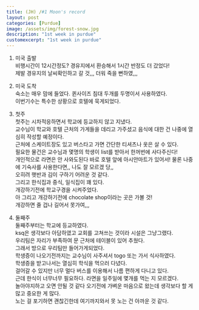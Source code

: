 ```yaml
---
title: (JH) /#1 Moon's record
layout: post
categories: [Purdue]
image: /assets/img/forest-snow.jpg
description: "1st week in purdue"
customexcerpt: "1st week in purdue"
---
```

1. 미국 출발
    </br>비행시간이 12시간정도? 경유지에서 환승해서 1시간 반정도 더 갔었다!
    </br>제발 경유지의 날씨확인하고 갈 것,,, 더워 죽을 뻔하였,,,

2. 미국 도착
    </br>숙소는 매우 맘에 들었다. 퀸사이즈 침대 두개를 두명이서 사용하였다.
    </br>이번기수는 특수한 상황으로 호텔에 묵게되었다.

3. 첫주
    </br>첫주는 시차적응하면서 학교에 등교하지 않고 지냈다.
    </br>교수님이 학교와 호텔 근처의 가게들을 데리고 가주셨고 음식에 대한 건 나중에 열심히 작성할 예정이다.
    </br>근처에 스케이트장도 있고 버스타고 가면 간단한 티셔츠나 옷은 살 수 있다.
    </br>필요한 물건은 교수님과 몇명의 학생이 list를 받아서 한꺼번에 사다주신다!
    </br>개인적으로 라면은 안 사와도된다 바로 호텔 앞에 아시안마트가 있어서! 물론 나중에 기숙사를 사용한다면,, 나도 잘 모르겠
    당,, 
    </br>오히려 햇반과 김이 구하기 어려운 것 같다.
    </br>그리고 한식집과 중식, 일식집이 꽤 있다.
    </br>개강하기전에 학교구경을 시켜주었다.
    </br>아 그리고 개강하기전에 chocolate shop이라는 곳은 가볼 것!
    </br>개강하면 줄 겁나 길어서 못가여,,,

4. 둘째주
    </br>둘째주부터는 학교에 등교하였다.
    </br>ksq은 생각보다 아담하였고 교회를 고쳐쓰는 것이라 시설은 그냥그랬다.
    </br>우리팀은 자리가 부족하여 문 근처에 테이블이 있어 추웠다.
    </br>그래서 방으로 우리팀만 들어가게되었다.
    </br>학생증이 나오기전까지는 교수님이 사주셔서 togo 또는 가서 식사하였다.
    </br>학생증을 받고나서는 열심히 학식을 먹으러 다녔다.
    </br>걸어갈 수 있지만 너무 멀다 버스를 이용해서 나름 편하게 다니고 있다.
    </br>근데 한식이 너무너무 필요하다. 라면을 일주일에 몇개를 먹는 지 모르겠다.
    </br>놀아야지하고 오면 안될 것 같다 오기전에 가벼운 마음으로 왔는데 생각보다 할 게 많고 중요한 게 많다.
    </br>노는 걸 포기하면 괜찮긴한데 여기까지와서 못 노는 건 아까운 것 같다.
